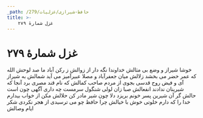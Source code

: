 ```yaml
---
_path: /حافظ-شیرازی/غزلیات/279
title: >-
    غزل شمارهٔ ۲۷۹
---
```

# غزل شمارهٔ ۲۷۹

خوشا شیراز و وضع بی مثالش
خداوندا نگه دار از زوالش
ز رکن آباد ما صد لوحش الله
که عمر خضر می بخشد زلالش
میان جعفرآباد و مصلا
عبیرآمیز می آید شمالش
به شیراز آی و فیض روح قدسی
بجوی از مردم صاحب کمالش
که نام قند مصری برد آنجا
که شیرینان ندادند انفعالش
صبا زان لولی شنگول سرمست
چه داری آگهی چون است حالش
گر آن شیرین پسر خونم بریزد
دلا چون شیر مادر کن حلالش
مکن از خواب بیدارم خدا را
که دارم خلوتی خوش با خیالش
چرا حافظ چو می ترسیدی از هجر
نکردی شکر ایام وصالش
